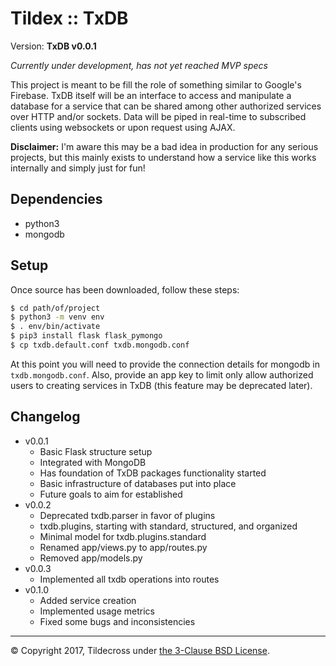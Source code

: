 Tildex :: TxDB
==============

Version: **TxDB v0.0.1**

*Currently under development, has not yet reached MVP specs*

This project is meant to be fill the role of something similar to Google's 
Firebase. TxDB itself will be an interface to access and manipulate a database 
for a service that can be shared among other authorized services over HTTP 
and/or sockets. Data will be piped in real-time to subscribed clients using 
websockets or upon request using AJAX. 

**Disclaimer:** I'm aware this may be a bad idea in production for any serious 
projects, but this mainly exists to understand how a service like this works 
internally and simply just for fun!

Dependencies
------------

* python3
* mongodb

Setup
-----

Once source has been downloaded, follow these steps:
```bash
$ cd path/of/project
$ python3 -m venv env
$ . env/bin/activate
$ pip3 install flask flask_pymongo
$ cp txdb.default.conf txdb.mongodb.conf
```

At this point you will need to provide the connection details for mongodb in 
`txdb.mongodb.conf`. Also, provide an app key to limit only allow authorized 
users to creating services in TxDB (this feature may be deprecated later).

Changelog
---------

* v0.0.1
    * Basic Flask structure setup
    * Integrated with MongoDB
    * Has foundation of TxDB packages functionality started
    * Basic infrastructure of databases put into place
    * Future goals to aim for established
* v0.0.2
    * Deprecated txdb.parser in favor of plugins
    * txdb.plugins, starting with standard, structured, and organized
    * Minimal model for txdb.plugins.standard
    * Renamed app/views.py to app/routes.py
    * Removed app/models.py
* v0.0.3
    * Implemented all txdb operations into routes
* v0.1.0
    * Added service creation
    * Implemented usage metrics
    * Fixed some bugs and inconsistencies

------
&copy; Copyright 2017, Tildecross under [the 3-Clause BSD License](LICENSE).
